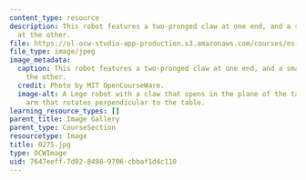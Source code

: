 ```yaml
---
content_type: resource
description: This robot features a two-pronged claw at one end, and a smashing arm
  at the other.
file: https://ol-ocw-studio-app-production.s3.amazonaws.com/courses/es-293-lego-robotics-spring-2007/7647eeff7d0284989706cbbaf1d4c110_0275.jpg
file_type: image/jpeg
image_metadata:
  caption: This robot features a two-pronged claw at one end, and a smashing arm at
    the other.
  credit: Photo by MIT OpenCourseWare.
  image-alt: A Lego robot with a claw that opens in the plane of the table, and an
    arm that rotates perpendicular to the table.
learning_resource_types: []
parent_title: Image Gallery
parent_type: CourseSection
resourcetype: Image
title: 0275.jpg
type: OCWImage
uid: 7647eeff-7d02-8498-9706-cbbaf1d4c110
---
```

